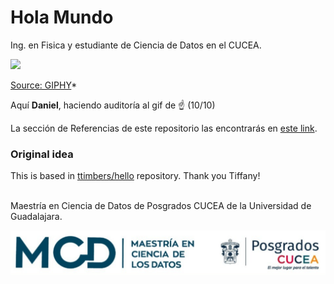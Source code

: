 # Hola Mundo

Ing. en Fisica y estudiante de Ciencia de Datos en el CUCEA.


![](https://media.giphy.com/media/QyWBTLDn9WHt0FXGJS/giphy.gif)

[Source: GIPHY](https://media.giphy.com/media/QyWBTLDn9WHt0FXGJS/giphy.gif)*

Aquí **Daniel**, haciendo auditoría al gif de :point_up: (10/10)

La sección de Referencias de este repositorio las encontrarás en [este link](https://github.com/victortg95/Hola-mundo/blob/main/docs/Referencias.md).

### Original idea
This is based in [ttimbers/hello](https://github.com/ttimbers/hello) repository. Thank you Tiffany!

<br>
Maestría en Ciencia de Datos de Posgrados CUCEA de la Universidad de Guadalajara.  

![](https://raw.githubusercontent.com/vcuspinera/UDG_MCD_Project_Dev_I/main/actividades/img/MCD_logo.png)
